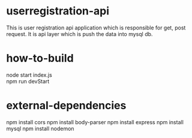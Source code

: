 # userregistration-api
This is user registration api application which is responsible for get, post request. It is api layer which is push the data into mysql db.

# how-to-build
node start index.js </br>
npm run devStart

# external-dependencies
npm install cors
npm install body-parser
npm install express
npm install mysql
npm install nodemon


